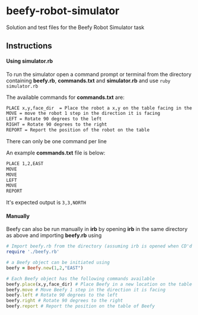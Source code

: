 # beefy-robot-simulator
Solution and test files for the Beefy Robot Simulator task

## Instructions

#### Using simulator.rb
To run the simulator open a command prompt or terminal from the directory containing **beefy.rb**, **commands.txt** and **simulator.rb** and use `ruby simulator.rb`

The available commands for **commands.txt** are:

```txt
PLACE x,y,face_dir	= Place the robot a x,y on the table facing in the direction of face_dir (NORTH, SOUTH, EAST or WEST only)
MOVE = move the robot 1 step in the direction it is facing
LEFT = Rotate 90 degrees to the left
RIGHT = Rotate 90 degrees to the right
REPORT = Report the position of the robot on the table
```

There can only be one command per line

An example **commands.txt** file is below:

```txt
PLACE 1,2,EAST
MOVE
MOVE
LEFT
MOVE
REPORT
```

It's expected output is `3,3,NORTH`

#### Manually
Beefy can also be run manually in **irb** by opening **irb** in the same directory as above and importing **beefy.rb** using

```ruby
# Import beefy.rb from the directory (assuming irb is opened when CD'd into the directory)
require './beefy.rb'

# a Beefy object can be initiated using
beefy = Beefy.new(1,2,"EAST")

# Each Beefy object has the following commands available
beefy.place(x,y,face_dir) # Place Beefy in a new location on the table
beefy.move # Move Beefy 1 step in the direction it is facing
beefy.left # Rotate 90 degrees to the left
beefy.right # Rotate 90 degrees to the right
beefy.report # Report the position on the table of Beefy
```
